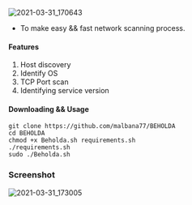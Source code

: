 
![2021-03-31_170643](https://user-images.githubusercontent.com/77072306/113157402-dc660800-9208-11eb-8450-0f59bb8626ab.png)

* To make easy && fast network scanning process.

#### Features
1. Host discovery
2. Identify OS 
3. TCP Port scan
4. Identifying service version

#### Downloading && Usage
```
git clone https://github.com/malbana77/BEHOLDA
cd BEHOLDA
chmod +x Beholda.sh requirements.sh
./requirements.sh
sudo ./Beholda.sh
```
### Screenshot

![2021-03-31_173005](https://user-images.githubusercontent.com/77072306/113161284-ea3a7e00-9246-11eb-9418-74a701bbc0d6.png)
